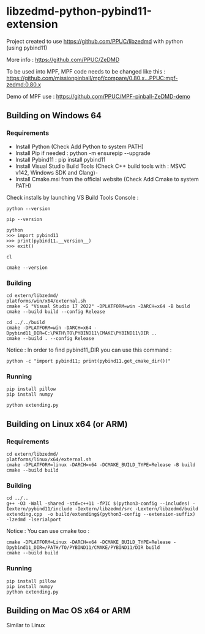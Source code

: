 # libzedmd-python-pybind11-extension
Project created to use https://github.com/PPUC/libzedmd with python (using pybind11)

More info : https://github.com/PPUC/ZeDMD

To be used into MPF, MPF code needs to be changed like this : https://github.com/missionpinball/mpf/compare/0.80.x...PPUC:mpf-zedmd:0.80.x

Demo of MPF use : https://github.com/PPUC/MPF-pinball-ZeDMD-demo

## Building on Windows 64
### Requirements
- Install Python (Check Add Python to system PATH)
- Install Pip if needed : python -m ensurepip --upgrade
- Install Pybind11 : pip install pybind11
- Install Visual Studio Build Tools (Check C++ build tools with : MSVC v142, Windows SDK and Clang)-
- Install Cmake.msi from the official website (Check Add Cmake to system PATH)

Check installs by launching VS Build Tools Console :
```shell
python --version

pip --version

python
>>> import pybind11
>>> print(pybind11.__version__)
>>> exit()

cl

cmake --version
```

### Building
```shell
cd extern/libzedmd/
platforms/win/x64/external.sh
cmake -G "Visual Studio 17 2022" -DPLATFORM=win -DARCH=x64 -B build
cmake --build build --config Release

cd ../../build
cmake -DPLATFORM=win -DARCH=x64 -Dpybind11_DIR=C:\PATH\TO\PYBIND11\CMAKE\PYBIND11\DIR ..
cmake --build . --config Release
```
Notice : In order to find pybind11_DIR you can use this command :
```shell
python -c "import pybind11; print(pybind11.get_cmake_dir())"
```

### Running
```shell
pip install pillow
pip install numpy

python extending.py
```

## Building on Linux x64 (or ARM)
### Requirements
```shell
cd extern/libzedmd/
platforms/linux/x64/external.sh
cmake -DPLATFORM=linux -DARCH=x64 -DCMAKE_BUILD_TYPE=Release -B build
cmake --build build
```
### Building
```shell
cd ../..
g++ -O3 -Wall -shared -std=c++11 -fPIC $(python3-config --includes) -Iextern/pybind11/include -Iextern/libzedmd/src -Lextern/libzedmd/build extending.cpp  -o build/extending$(python3-config --extension-suffix) -lzedmd -lserialport
```
Notice : You can use cmake too :
```shell
cmake -DPLATFORM=Linux -DARCH=x64 -DCMAKE_BUILD_TYPE=Release -Dpybind11_DIR=/PATH/TO/PYBIND11/CMAKE/PYBIND11/DIR build
cmake --build build
```


### Running
```shell
pip install pillow
pip install numpy
python extending.py
```

## Building on Mac OS x64 or ARM
Similar to Linux

